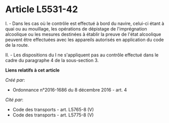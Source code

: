 # Article L5531-42

I. - Dans les cas où le contrôle est effectué à bord du navire, celui-ci étant à quai ou au mouillage, les opérations de
dépistage de l'imprégnation alcoolique ou les mesures destinées à établir la preuve de l'état alcoolique peuvent être
effectuées avec les appareils autorisés en application du code de la route.

II. - Les dispositions du I ne s'appliquent pas au contrôle effectué dans le cadre du paragraphe 4 de la sous-section 3.

**Liens relatifs à cet article**

_Créé par_:

  - Ordonnance n°2016-1686 du 8 décembre 2016 - art. 4

_Cité par_:

  - Code des transports - art. L5765-8 (V)
  - Code des transports - art. L5775-8 (V)
